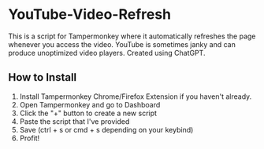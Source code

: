 # YouTube-Video-Refresh
This is a script for Tampermonkey where it automatically refreshes the page whenever you access the video. YouTube is sometimes janky and can produce unoptimized video players. Created using ChatGPT.

## How to Install
1. Install Tampermonkey Chrome/Firefox Extension if you haven't already.
2. Open Tampermonkey and go to Dashboard
3. Click the "+" button to create a new script
4. Paste the script that I've provided
5. Save (ctrl + s or cmd + s depending on your keybind)
6. Profit!
